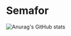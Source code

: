 # Semafor
![Anurag's GitHub stats](https://github-readme-stats.vercel.app/api?username=Semafor&show_icons=true)
